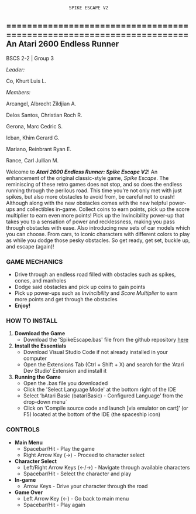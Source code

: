                             SPIKE ESCAPE V2
======================================================================
                     An Atari 2600 Endless Runner
----------------------------------------------------------------------
BSCS 2-2 | Group 3 


*Leader:*


Co, Khurt Luis L.


*Members:*


Arcangel, Albrecht Zildjian A.


Delos Santos, Christian Roch R.


Gerona, Marc Cedric S.


Icban, Khim Gerard G.


Mariano, Reinbrant Ryan E.


Rance, Carl Jullian M.


Welcome to ***Atari 2600 Endless Runner: Spike Escape V2***! An enhancement of the original classic-style game, *Spike Escape*. The reminiscing of these retro games does not stop, and so does the endless running through the perilous road. This time you’re not only met with just spikes, but also more obstacles to avoid from, be careful not to crash! Although along with the new obstacles comes with the new helpful power-ups and collectibles in-game. Collect coins to earn points, pick up the score multiplier to earn even more points! Pick up the Invincibility power-up that takes you to a sensation of power and recklessness, making you pass through obstacles with ease. Also introducing new sets of car models which you can choose. From cars, to iconic characters with different colors to play as while you dodge those pesky obstacles. So get ready, get set, buckle up, and escape (again)!

### GAME MECHANICS
- Drive through an endless road filled with obstacles such as spikes, cones, and manholes
- Dodge said obstacles and pick up coins to gain points
- Pick up power-ups such as *Invincibility* and *Score Multiplier* to earn more points and get through the obstacles
- **Enjoy!**

### HOW TO INSTALL
1. **Download the Game**
    - Download the 'SpikeEscape.bas' file from the github repository [here](https://github.com/JiArcangel0916/SpikeEscapeV2)
2. **Install the Essentials**
    - Download Visual Studio Code if not already installed in your computer
    - Open the Extensions Tab (Ctrl + Shift + X) and search for the ‘Atari Dev Studio’ Extension and install it
3. **Running the Game**
    - Open the .bas file you downloaded
    - Click the 'Select Language Mode' at the bottom right of the IDE
    - Select ‘bAtari Basic (batariBasic) - Configured Language’ from the drop-down menu`
    - Click on ‘Compile source code and launch [via emulator on cart]’ (or F5) located at the bottom of the IDE (the spaceship icon)

### CONTROLS
- **Main Menu**
    - Spacebar/Hit - Play the game
    - Right Arrow Key (->) - Proceed to character select
- **Character Select**
    - Left/Right Arrow Keys (<-/->) - Navigate through available characters
    - Spacebar/Hit - Select the character and play
- **In-game**
    - Arrow Keys - Drive your character through the road
- **Game Over**
    - Left Arrow Key (<-) - Go back to main menu
    - Spacebar/Hit - Play again